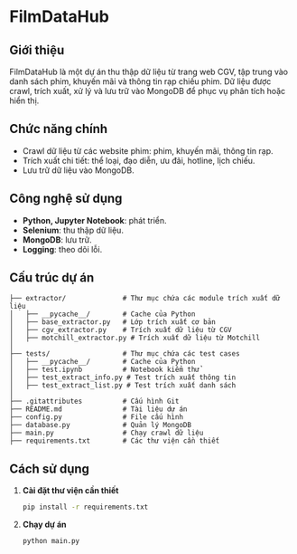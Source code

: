 # FilmDataHub

## Giới thiệu
FilmDataHub là một dự án thu thập dữ liệu từ trang web CGV, tập trung vào danh sách phim, khuyến mãi và thông tin rạp chiếu phim. Dữ liệu được crawl, trích xuất, xử lý và lưu trữ vào MongoDB để phục vụ phân tích hoặc hiển thị.

## Chức năng chính
- Crawl dữ liệu từ các website phim: phim, khuyến mãi, thông tin rạp.
- Trích xuất chi tiết: thể loại, đạo diễn, ưu đãi, hotline, lịch chiếu.
- Lưu trữ dữ liệu vào MongoDB.

## Công nghệ sử dụng
- **Python, Jupyter Notebook**: phát triển.
- **Selenium**: thu thập dữ liệu.
- **MongoDB**: lưu trữ.
- **Logging**: theo dõi lỗi.

## Cấu trúc dự án
```
├── extractor/              # Thư mục chứa các module trích xuất dữ liệu
│   ├── __pycache__/        # Cache của Python
│   ├── base_extractor.py   # Lớp trích xuất cơ bản
│   ├── cgv_extractor.py    # Trích xuất dữ liệu từ CGV
│   ├── motchill_extractor.py # Trích xuất dữ liệu từ Motchill
│
├── tests/                  # Thư mục chứa các test cases
│   ├── __pycache__/        # Cache của Python
│   ├── test.ipynb          # Notebook kiểm thử
│   ├── test_extract_info.py # Test trích xuất thông tin
│   ├── test_extract_list.py # Test trích xuất danh sách
│
├── .gitattributes          # Cấu hình Git
├── README.md               # Tài liệu dự án
├── config.py               # File cấu hình
├── database.py             # Quản lý MongoDB
├── main.py                 # Chạy crawl dữ liệu
├── requirements.txt        # Các thư viện cần thiết
```

## Cách sử dụng
1. **Cài đặt thư viện cần thiết**
   ```bash
   pip install -r requirements.txt
   ```
2. **Chạy dự án**
     ```bash
     python main.py
     ```

